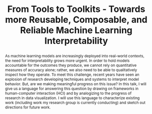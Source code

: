 --- 
key: arvind
speaker: Arvind Satyanarayan
website: https://arvindsatya.com/
affiliation: MIT
title: From Tools to Toolkits - Towards more Reusable, Composable, and Reliable Machine Learning Interpretability
time: 
picture: arvind.jpg
picture-note: Arvind Satyanarayan
slides: 
bio: |
    Arvind Satyanarayan is the NBX Assistant Professor of Computer Science in the MIT EECS department and a member of the Computer Science and Artificial Intelligence Lab (CSAIL). He leads the MIT Visualization Group which uses data visualization as a petri dish to study intelligence augmentation (IA), or how software systems can help amplify our cognition and creativity while respecting our agency. His work has been recognized with an NSF CAREER award and a Google Research Scholar award, best paper awards at premier academic venues (e.g., ACM CHI and IEEE VIS), and by practitioners (e.g., with an Information is Beautiful Award nomination). Visualization toolkits and systems he has developed with collaborators are widely used in industry (including at Apple, Google, and Microsoft), on Wikipedia, and in the Jupyter/Observable data science communities. Between 2018–2020, he served as a co-editor of Distill, an academic journal devoted to clarity in machine learning research.
abstract: |
    As machine learning models are increasingly deployed into real-world contexts, the need for interpretability grows more urgent. In order to hold models accountable for the outcomes they produce, we cannot rely on quantitative measures of accuracy alone; rather, we also need to be able to qualitatively inspect how they operate. To meet this challenge, recent years have seen an explosion of research developing techniques and systems to interpret model behavior. But, are we making meaningful progress on this issue? In this talk, I will give us a language for answering this question by drawing on frameworks in human-computer interaction (HCI) and by analogizing to the progress of research in data visualization. I will use this language to characterize existing work (including work my research group is currently conducting) and sketch out directions for future work.
---